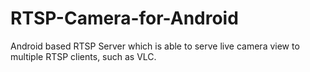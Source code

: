 RTSP-Camera-for-Android
=======================

Android based RTSP Server which is able to serve live camera view to multiple RTSP clients, such as VLC.

